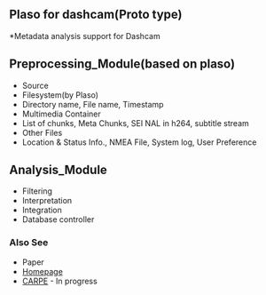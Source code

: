 ## Plaso for dashcam(Proto type)

*Metadata analysis support for Dashcam

## Preprocessing_Module(based on plaso)

* Source
 * Filesystem(by Plaso)
  * Directory name, File name, Timestamp
 * Multimedia Container
  * List of chunks, Meta Chunks, SEI NAL in h264, subtitle stream
 * Other Files
  * Location & Status Info., NMEA File, System log, User Preference

## Analysis_Module
* Filtering
* Interpretation
* Integration
* Database controller

### Also See
* Paper
* [Homepage](http://forensic.korea.ac.kr)
* [CARPE](http://carpeforensics.org/) - In progress
